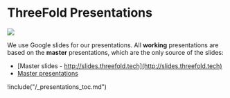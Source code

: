 # ThreeFold Presentations

![](https://images.unsplash.com/photo-1491551723038-2bfef78992a9?ixlib=rb-0.3.5&ixid=eyJhcHBfaWQiOjEyMDd9&s=fe95c0d1c45c72eb4425a188b2d51b06&auto=format&fit=crop&w=1650&q=80)

We use Google slides for our presentations.
All **working** presentations are based on the **master** presentations, which are the only source of the slides:

- [Master slides - http://slides.threefold.tech](http://slides.threefold.tech)
- [Master presentations](https://drive.google.com/drive/u/2/folders/1qg8kSAAhc_kHbb1GYwZb_9Tbgm06zgSv)

!include("/_presentations_toc.md")

